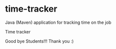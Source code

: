 # time-tracker
Java (Maven) application for tracking time on the job

Time tracker

Good bye Students!!! Thank you :)
